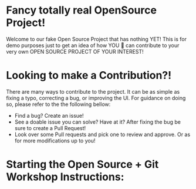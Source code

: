 # Fancy totally real OpenSource Project!

Welcome to our fake Open Source Project that has nothing YET! This is for demo purposes just to get an idea of how YOU 🫵 can contribute to your very own OPEN SOURCE PROJECT OF YOUR INTEREST!


# Looking to make a Contribution?!

There are many ways to contribute to the project. It can be as simple as fixing
a typo, correcting a bug, or improving the UI. For guidance on doing so,
please refer to the the following bellow: 

  - Find a bug? Create an issue!
  - See a doable issue you can solve? Have at it? After fixing the bug be sure to create a Pull Request!
  - Look over some Pull requests and pick one to review and approve. Or as for more modifications up to you!


# Starting the Open Source + Git Workshop Instructions:

